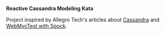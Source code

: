 **Reactive Cassandra Modeling Kata**

Project inspired by Allegro Tech's articles about 
[Cassandra](https://allegro.tech/2014/09/cassandra-modeling-kata.html)
and [WebMvcTest with Spock](https://allegro.tech/2018/04/Spring-WebMvcTest-with-Spock.html).

